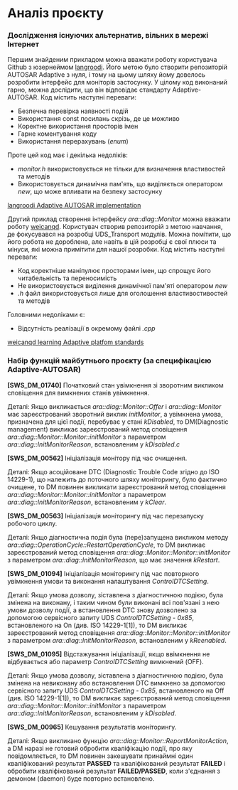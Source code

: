 # Аналіз проєкту

### Дослідження існуючих альтернатив, вільних в мережі Інтернет

Першим знайденим прикладом можна вважати роботу користувача Github з юзернеймом [langroodi](https://github.com/langroodi). Його метою було створити репозиторій AUTOSAR Adaptive з нуля, і тому на цьому шляху йому довелось розробити інтерфейс для моніторів застосунку.
У цілому код виконаний гарно, можна дослідити, що він відповідає стандарту Adaptive-AUTOSAR. Код містить наступні переваги:

 * Безпечна перевірка наявності подій
 * Використання const посилань скрізь, де це можливо
 * Коректне використання просторів імен
 * Гарне коментування коду
 * Використання перерахувань (*enum*)

Проте цей код має і декілька недоліків:
  * *monitor.h* використовується не тільки для визначення властивостей та методів
  * Використовується динамічна пам'ять, що виділяється оператором *new*, що може впливати на безпеку застосунку

[langroodi Adaptive AUTOSAR implementation](https://github.com/langroodi/Adaptive-AUTOSAR/blob/master/src/ara/diag/monitor.h)

Другий приклад створення інтерфейсу *ara::diag::Monitor* можна вважати роботу [weicanqd](https://github.com/weicanqd). Користувач створив репозиторій з метою навчання, де фокусувався на розробці UDS\_Transport модулів.
Можна помітити, що його робота не дороблена, але навіть в цій розробці є свої плюси та мінуси, які можна примітити для нашої розробки. Код містить наступні переваги:

 * Код коректніше маніпулює просторами імен, що спрощує його читабельність та переносимість
 * Не використовується виділення динамічної пам'яті оператором *new*
 * *.h* файл використовується лише для оголошення властивостивостей та методів

Головними недоліками є:
 * Відсутність реалізації в окремому файлі *.cpp*

[weicanqd learning Adaptive platfom standards](https://github.com/weicanqd/Adaptive\_AUTOSAR_ETH/blob/master/diag_uds_transport/ara/diag/monitor.h)

### Набір функцій майбутнього проєкту (за специфікацією Adaptive-AUTOSAR)

**[SWS_DM_01740]** Початковий стан увімкнення зі зворотним викликом сповіщення для вимкнених станів увімкнення.

Деталі:
Якщо викликається *ara::diag::Monitor::Offer* і *ara::diag::Monitor* має зареєстрований зворотний виклик *initMonitor*,
а увімкнена умова, призначена для цієї події, перебуває у стані *kDisabled*,
то DM(Diagnostic management) викликає зареєстрований метод сповіщення *ara::diag::Monitor::Monitor::initMonitor* з параметром *ara::diag::InitMonitorReason*,
встановленим у *kDisabled.c*

**[SWS_DM_00562]** Ініціалізація монітору під час очищення.

Деталі:
Якщо асоційоване DTC (Diagnostic Trouble Code згідно до ISO 14229-1), що належить до поточного шляху моніторингу,
було фактично очищене, то DM повинен викликати зареєстрований метод сповіщення *ara::diag::Monitor::Monitor::initMonitor*
з параметром *ara::diag::InitMonitorReason*, встановленим у *kClear*.

**[SWS_DM_00563]** Ініціалізація моніторингу під час перезапуску робочого циклу.

Деталі:
Якщо діагностична подія була (пере)запущена викликом методу *ara::diag::OperationCycle::RestartOperationCycle*,
то DM викликає зареєстрований метод сповіщення *ara::diag::Monitor::Monitor::initMonitor* 
з параметром *ara::diag::InitMonitorReason*, що має значення *kRestart*.

**[SWS_DM_01094]** Ініціалізація моніторингу під час повторного увімкнення умови та виконання налаштування *ControlDTCSetting*.

Деталі:
Якщо умова дозволу, зіставлена з діагностичною подією, була змінена на виконану,
і таким чином були виконані всі пов'язані з нею умови дозволу події,
а встановлення DTC знову дозволено за допомогою сервісного запиту UDS *ControlDTCSetting* - *0x85*, встановленого на On (див. ISO 14229-1[1]),
то DM викликає зареєстрований метод сповіщення *ara::diag::Monitor::Monitor::initMonitor* з параметром *ara::diag::InitMonitorReason*,
встановленим у *kReenabled*.

**[SWS_DM_01095]** Відстажування ініціалізації, якщо ввімкнення не відбувається або параметр *ControlDTCSetting* вимкнений (OFF).

Деталі:
Якщо умова дозволу, зіставлена з діагностичною подією, була змінена на невиконану 
або встановлення DTC вимкнено за допомогою сервісного запиту UDS *ControlDTCSetting* - *0x85*, 
встановленого на Off (див. ISO 14229-1[1]),
то DM викликає зареєстрований метод сповіщення *ara::diag::Monitor::Monitor::initMonitor* з параметром *ara::diag::InitMonitorReason*,
встановленим у *kDisabled*.

**[SWS_DM_00965]** Кешування результатів моніторингу.

Деталі:
Якщо викликано функцію *ara::diag::Monitor::ReportMonitorAction*,
а DM наразі не готовий обробити кваліфікацію події, про яку повідомляється,
то DM повинен закешувати принаймні один кваліфікований результат **PASSED** та кваліфікований результат **FAILED** 
і обробити кваліфікований результат **FAILED/PASSED**, коли з'єднання з демоном (daemon) буде повторно встановлено.
